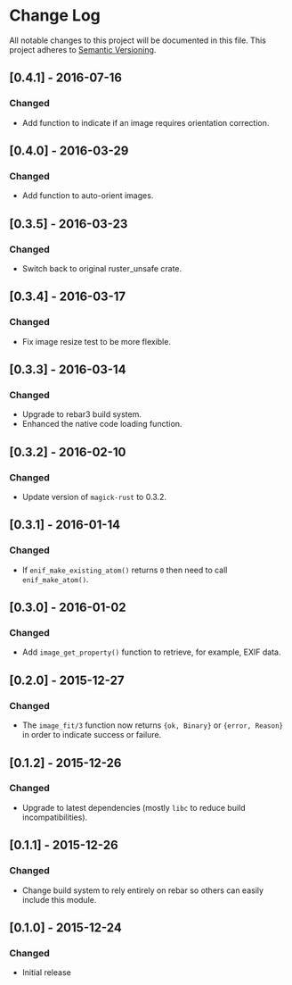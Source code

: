 # Change Log

All notable changes to this project will be documented in this file.
This project adheres to [Semantic Versioning](http://semver.org/).

## [0.4.1] - 2016-07-16
### Changed
- Add function to indicate if an image requires orientation correction.

## [0.4.0] - 2016-03-29
### Changed
- Add function to auto-orient images.

## [0.3.5] - 2016-03-23
### Changed
- Switch back to original ruster_unsafe crate.

## [0.3.4] - 2016-03-17
### Changed
- Fix image resize test to be more flexible.

## [0.3.3] - 2016-03-14
### Changed
- Upgrade to rebar3 build system.
- Enhanced the native code loading function.

## [0.3.2] - 2016-02-10
### Changed
- Update version of `magick-rust` to 0.3.2.

## [0.3.1] - 2016-01-14
### Changed
- If `enif_make_existing_atom()` returns `0` then need to call `enif_make_atom()`.

## [0.3.0] - 2016-01-02
### Changed
- Add `image_get_property()` function to retrieve, for example, EXIF data.

## [0.2.0] - 2015-12-27
### Changed
- The `image_fit/3` function now returns `{ok, Binary}` or `{error, Reason}` in order
  to indicate success or failure.

## [0.1.2] - 2015-12-26
### Changed
- Upgrade to latest dependencies (mostly `libc` to reduce build incompatibilities).

## [0.1.1] - 2015-12-26
### Changed
- Change build system to rely entirely on rebar so others can easily include this module.

## [0.1.0] - 2015-12-24
### Changed
- Initial release

